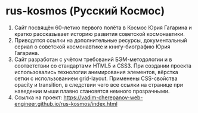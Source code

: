 # rus-kosmos (Русский Космос)
1. Сайт посвящён 60-летию первого полёта в Космос Юрия Гагарина и кратко рассказывает историю развития советской космонавтики.
2. Приводятся ссылки на дополнительные ресурсы, документальный сериал о советской космонавтике и книгу-биографию Юрия Гагарина.
3. Сайт разработан с учётом требований БЭМ-методологии и в соответствии со стандартами HTML5 и CSS3. При создании проекта использовались технологии анимирования элементов, вёрстка сетки с использованием grid-layout. Применены CSS-свойства opacity и transition, в следствии чего все ссылки на странице при наведении мыши плавно становятся немного прозрачными.
4. Ссылка на проект: https://vadim-cherepanov-web-engineer.github.io/rus-kosmos/index.html